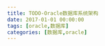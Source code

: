 ```yaml
---
title: TODO-Oracle数据库系统架构
date: 2017-01-01 00:00:00
tags: [oracle,数据库]
categories: [数据库,oracle]
---
```

